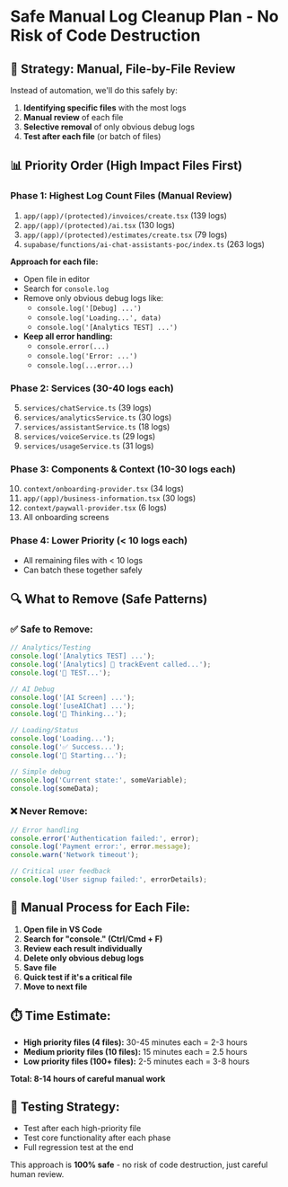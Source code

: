 # Safe Manual Log Cleanup Plan - No Risk of Code Destruction

## 🎯 **Strategy: Manual, File-by-File Review**

Instead of automation, we'll do this safely by:
1. **Identifying specific files** with the most logs
2. **Manual review** of each file 
3. **Selective removal** of only obvious debug logs
4. **Test after each file** (or batch of files)

## 📊 **Priority Order (High Impact Files First)**

### **Phase 1: Highest Log Count Files (Manual Review)**
1. `app/(app)/(protected)/invoices/create.tsx` (139 logs)
2. `app/(app)/(protected)/ai.tsx` (130 logs) 
3. `app/(app)/(protected)/estimates/create.tsx` (79 logs)
4. `supabase/functions/ai-chat-assistants-poc/index.ts` (263 logs)

**Approach for each file:**
- Open file in editor
- Search for `console.log`
- Remove only obvious debug logs like:
  - `console.log('[Debug] ...')`
  - `console.log('Loading...', data)`
  - `console.log('[Analytics TEST] ...')`
- **Keep all error handling:**
  - `console.error(...)`
  - `console.log('Error: ...')`
  - `console.log(...error...)`

### **Phase 2: Services (30-40 logs each)**
5. `services/chatService.ts` (39 logs)
6. `services/analyticsService.ts` (30 logs) 
7. `services/assistantService.ts` (18 logs)
8. `services/voiceService.ts` (29 logs)
9. `services/usageService.ts` (31 logs)

### **Phase 3: Components & Context (10-30 logs each)**
10. `context/onboarding-provider.tsx` (34 logs)
11. `app/(app)/business-information.tsx` (30 logs)
12. `context/paywall-provider.tsx` (6 logs)
13. All onboarding screens

### **Phase 4: Lower Priority (< 10 logs each)**
- All remaining files with < 10 logs
- Can batch these together safely

## 🔍 **What to Remove (Safe Patterns)**

### ✅ **Safe to Remove:**
```typescript
// Analytics/Testing
console.log('[Analytics TEST] ...');
console.log('[Analytics] 🎯 trackEvent called...');
console.log('🧪 TEST...');

// AI Debug
console.log('[AI Screen] ...');
console.log('[useAIChat] ...');
console.log('🤔 Thinking...');

// Loading/Status
console.log('Loading...');
console.log('✅ Success...');
console.log('🚀 Starting...');

// Simple debug
console.log('Current state:', someVariable);
console.log(someData);
```

### ❌ **Never Remove:**
```typescript
// Error handling
console.error('Authentication failed:', error);
console.log('Payment error:', error.message);
console.warn('Network timeout');

// Critical user feedback
console.log('User signup failed:', errorDetails);
```

## 📝 **Manual Process for Each File:**

1. **Open file in VS Code**
2. **Search for "console." (Ctrl/Cmd + F)**
3. **Review each result individually**
4. **Delete only obvious debug logs**
5. **Save file**
6. **Quick test if it's a critical file**
7. **Move to next file**

## ⏱️ **Time Estimate:**
- **High priority files (4 files):** 30-45 minutes each = 2-3 hours
- **Medium priority files (10 files):** 15 minutes each = 2.5 hours  
- **Low priority files (100+ files):** 2-5 minutes each = 3-8 hours

**Total: 8-14 hours of careful manual work**

## 🧪 **Testing Strategy:**
- Test after each high-priority file
- Test core functionality after each phase
- Full regression test at the end

This approach is **100% safe** - no risk of code destruction, just careful human review.